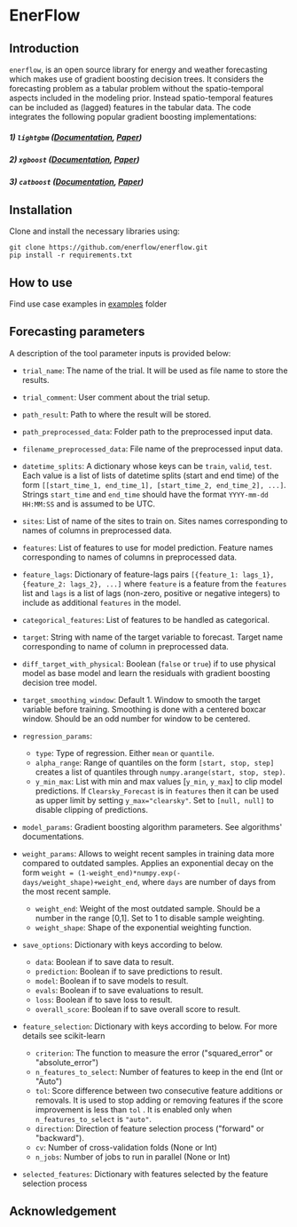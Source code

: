 # EnerFlow

## Introduction
`enerflow`, is an open source library for energy and weather forecasting which makes use of gradient boosting decision trees. It considers the forecasting problem as a tabular problem without the  spatio-temporal aspects included in the modeling prior. Instead spatio-temporal features can be included as (lagged) features in the tabular data. The code integrates the following popular gradient boosting implementations:

##### 1) `lightgbm` ([Documentation](https://lightgbm.readthedocs.io/en/latest/), [Paper](https://papers.nips.cc/paper/6907-lightgbm-a-highly-efficient-gradient-boosting-decision-tree.pdf))
##### 2) `xgboost` ([Documentation](https://xgboost.readthedocs.io/en/stable/), [Paper](https://arxiv.org/pdf/1603.02754.pdf))
##### 3) `catboost` ([Documentation](https://catboost.ai/en/docs/), [Paper](https://arxiv.org/pdf/1706.09516.pdf))



## Installation

Clone and install the necessary libraries using:

```
git clone https://github.com/enerflow/enerflow.git
pip install -r requirements.txt
```



## How to use

Find use case examples in [examples](https://github.com/enerflow/enerflow/tree/main/examples) folder



## Forecasting parameters

A description of the tool parameter inputs is provided below:

- `trial_name`: The name of the trial. It will be used as file name to store the results.

- `trial_comment`: User comment about the trial setup.

- `path_result`: Path to where the result will be stored.

- `path_preprocessed_data`: Folder path to the preprocessed input data.

- `filename_preprocessed_data`: File name of the preprocessed input data.

- `datetime_splits`: A dictionary whose keys can be `train`, `valid`, `test`. Each value is a list of lists of datetime splits (start and end time) of the form `[[start_time_1, end_time_1], [start_time_2, end_time_2], ...]`. Strings `start_time` and `end_time` should have the format `YYYY-mm-dd HH:MM:SS` and is assumed to be UTC. 

- `sites`: List of name of the sites to train on. Sites names corresponding to names of columns in preprocessed data.

- `features`: List of features to use for model prediction. Feature names corresponding to names of columns in preprocessed data.

- `feature_lags`: Dictionary of feature-lags pairs `[{feature_1: lags_1}, {feature_2: lags_2}, ...]` where `feature` is a feature from the `features` list and `lags` is a list of lags (non-zero, positive or negative integers) to include as additional `features` in the model.  

- `categorical_features`: List of features to be handled as categorical.

- `target`: String with name of the target variable to forecast. Target name corresponding to name of column in preprocessed data.

- `diff_target_with_physical`: Boolean (`false` or `true`) if to use physical model as base model and learn the residuals with gradient boosting decision tree model.

- `target_smoothing_window`: Default 1. Window to smooth the target variable before training. Smoothing is done with a centered boxcar window. Should be an odd number for window to be centered.

- `regression_params`:
  - `type`: Type of regression. Either `mean` or `quantile`.
  - `alpha_range`: Range of quantiles on the form `[start, stop, step]` creates a list of quantiles through `numpy.arange(start, stop, step)`.
  - `y_min_max`: List with min and max values [`y_min`, `y_max`] to clip model predictions. If `Clearsky_Forecast` is in `features` then it can be used as upper limit by setting `y_max="clearsky"`. Set to `[null, null]` to disable clipping of predictions.
  
- `model_params`: Gradient boosting algorithm parameters. See algorithms' documentations.

- `weight_params`: Allows to weight recent samples in training data more compared to outdated samples. Applies an exponential decay on the form `weight = (1-weight_end)*numpy.exp(-days/weight_shape)+weight_end`, where `days` are number of days from the most recent sample.
  
  - `weight_end`: Weight of the most outdated sample. Should be a number in the range [0,1]. Set to 1 to disable sample weighting.
  - `weight_shape`: Shape of the exponential weighting function.
  
- `save_options`: Dictionary with keys according to below.
  - `data`: Boolean if to save data to result.
  - `prediction`: Boolean if to save predictions to result.
  - `model`: Boolean if to save models to result.
  - `evals`: Boolean if to save evaluations to result.
  - `loss`: Boolean if to save loss to result.
  - `overall_score`: Boolean if to save overall score to result.
  
- `feature_selection`: Dictionary with keys according to below. For more details see scikit-learn 

  [documentation]: https://scikit-learn.org/stable/modules/generated/sklearn.feature_selection.SequentialFeatureSelector.html#sklearn.feature_selection.SequentialFeatureSelector

  - `criterion`: The function to measure the error ("squared_error" or "absolute_error")
  - `n_features_to_select`: Number of features to keep in the end (Int or "Auto")
  - `tol`: Score difference between two consecutive feature additions or removals. It is used to stop adding or removing features if the score improvement is less than `tol` . It is enabled only when `n_features_to_select` is `"auto"`.
  - `direction`: Direction of feature selection process ("forward" or "backward").
  - `cv`: Number of cross-validation folds (None or Int)
  - `n_jobs`: Number of jobs to run in parallel (None or Int)

- `selected_features`: Dictionary with features selected by the feature selection process



## Acknowledgement

